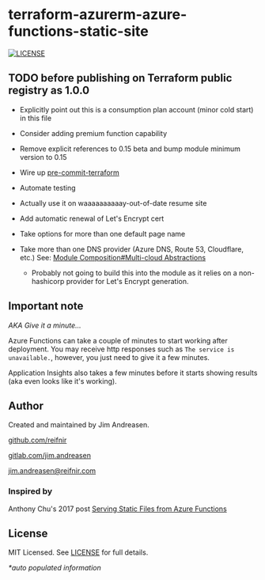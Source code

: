 # terraform-azurerm-azure-functions-static-site

[![LICENSE](https://img.shields.io/github/license/reifnir/terraform-azurerm-azure-functions-static-site)](https://github.com/reifnir/terraform-azurerm-azure-functions-static-site/blob/master/LICENSE)

## TODO before publishing on Terraform public registry as 1.0.0

* Explicitly point out this is a consumption plan account (minor cold start) in this file

* Consider adding premium function capability

* Remove explicit references to 0.15 beta and bump module minimum version to 0.15

* Wire up [pre-commit-terraform](https://github.com/antonbabenko/pre-commit-terraform)

* Automate testing

* Actually use it on waaaaaaaaaay-out-of-date resume site

* Add automatic renewal of Let's Encrypt cert

* Take options for more than one default page name

* Take more than one DNS provider (Azure DNS, Route 53, Cloudflare, etc.) See: [Module Composition#Multi-cloud Abstractions](https://www.terraform.io/docs/language/modules/develop/composition.html#multi-cloud-abstractions)
  * Probably not going to build this into the module as it relies on a non-hashicorp provider for Let's Encrypt generation.

<!--## Assumptions-->

## Important note

_AKA Give it a minute..._

Azure Functions can take a couple of minutes to start working after deployment.
You may receive http responses such as `The service is unavailable.`, however, you just need to give it a few minutes.

Application Insights also takes a few minutes before it starts showing results (aka even looks like it's working).

<!--## Usage example-->
<!--## Conditional creation-->
<!--## Other documentation-->

<!--## Doc generation

Code formatting and documentation for variables and outputs is generated using [pre-commit-terraform hooks](https://github.com/antonbabenko/pre-commit-terraform) which uses [terraform-docs](https://github.com/segmentio/terraform-docs).

Follow [these instructions](https://github.com/antonbabenko/pre-commit-terraform#how-to-install) to install pre-commit locally.

And install `terraform-docs` with `go get github.com/segmentio/terraform-docs` or `brew install terraform-docs`.
-->

<!--## Contributing-->
<!--## Change log-->

## Author

Created and maintained by Jim Andreasen.

[github.com/reifnir](https://github.com/reifnir)

[gitlab.com/jim.andreasen](https://gitlab.com/jim.andreasen)

jim.andreasen@reifnir.com

### Inspired by

Anthony Chu's 2017 post [Serving Static Files from Azure Functions](https://anthonychu.ca/post/azure-functions-static-file-server/)

## License

MIT Licensed. See [LICENSE](https://github.com/reifnir/terraform-azurerm-azure-functions-static-site/blob/main/LICENSE) for full details.

<!-- BEGINNING OF PRE-COMMIT-TERRAFORM DOCS HOOK -->

_*auto populated information_

<!-- END OF PRE-COMMIT-TERRAFORM DOCS HOOK -->

